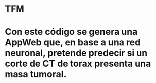 # TFM

# Con este código se genera una AppWeb que, en base a una red neuronal, pretende predecir si un corte de CT de torax presenta una masa tumoral.
